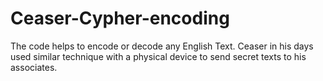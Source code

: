 # Ceaser-Cypher-encoding
The code helps to encode or decode any English Text. Ceaser in his days used similar technique with a physical device to send secret texts to his associates.
